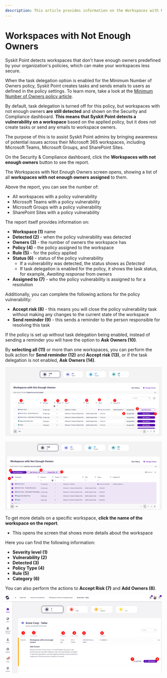 ```yaml
---
description: This article provides information on the Workspaces with Not Enough Owners report.
---
```



# Workspaces with Not Enough Owners

Syskit Point detects workspaces that don't have enough owners predefined by your organization's policies, which can make your workspaces less secure. 

When the task delegation option is enabled for the Minimum Number of Owners policy, Syskit Point creates tasks and sends emails to users as defined in the policy settings.
To learn more, take a look at the [Minimum Number of Owners policy article](../../governance-and-automation/automated-workflows/minimum-number-of-owners-admin.md). 

By default, task delegation is turned off for this policy, but workspaces with not enough owners **are still detected** and shown on the Security and Compliance dashboard. **This means that Syskit Point detects a vulnerability on a workspace** based on the applied policy, but it does not create tasks or send any emails to workspace owners. 

The purpose of this is to assist Syskit Point admins by
bringing awareness of potential issues across their Microsoft 365 workspaces, including Microsoft Teams, Microsoft Groups, and SharePoint Sites. 

On the Security & Compliance dashboard, click the **Workspaces with not enough owners** button to see the report.

The Workspaces with Not Enough Owners screen opens, showing a list of all **workspaces with not enough owners assigned** to them.

Above the report, you can see the number of:
* All workspaces with a policy vulnerability
* Microsoft Teams with a policy vulnerability
* Microsoft Groups with a policy vulnerability
* SharePoint Sites with a policy vulnerability

The report itself provides information on:
  * **Workspace (1)** name
  * **Detected (2)** - when the policy vulnerability was detected
  * **Owners (3)** - the number of owners the workspace has
  * **Policy (4)** - the policy assigned to the workspace
  * **Rule (5)** - for the policy applied
  * **Status (6)** - status of the policy vulnerability
    * If a vulnerability was detected, the status shows as *Detected*
    * If task delegation is enabled for the policy, it shows the task status, for example, *Awaiting response* from owners
  * **Assigned to (7)** - who the policy vulnerability is assigned to for a resolution

Additionally, you can complete the following actions for the policy vulnerability:
  * **Accept risk (8)** - this means you will close the policy vulnerability task without making any changes to the current state of the workspace
  * **Send reminder (9)** - this sends a reminder to the person responsible for resolving this task

If the policy is set up without task delegation being enabled, instead of sending a reminder you will have the option to **Ask Owners (10)**.

By **selecting all (11)** or more than one workspaces, you can perform the bulk action for **Send reminder (12)** and **Accept risk (13)**, or if the task delegation is not enabled, **Ask Owners (14)**. 

![Workspaces with Not Enough Owners](../../../static/img/security-compliance-checks-workspaces-not-enough-owners.png)

![Workspaces with Not Enough Owners - Bulk](../../../static/img/security-compliance-checks-workspaces-not-enough-owners-bulk.png)


To get more details on a specific workspace, **click the name of the workspace on the report**.
  * This opens the screen that shows more details about the workspace

Here you can find the following information: 
 * **Severity level (1)**
 * **Vulnerability (2)**
 * **Detected (3)**
 * **Policy Type (4)**
 * **Rule (5)**
 * **Category (6)**

 You can also perform the actions to **Accept Risk (7)** and **Add Owners (8)**. 

![Workspaces with Not Enough Owners - More Details](../../../static/img/security-compliance-checks-workspaces-not-enough-owners-details.png)
